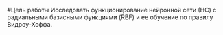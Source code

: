 #Цель работы
Исследовать функционирование нейронной сети (НС) с радиальными базисными
функциями (RBF) и ее обучение по правилу Видроу-Хоффа.
